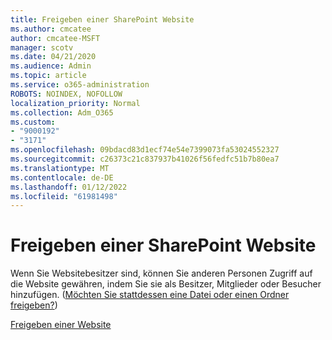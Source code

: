 ```yaml
---
title: Freigeben einer SharePoint Website
ms.author: cmcatee
author: cmcatee-MSFT
manager: scotv
ms.date: 04/21/2020
ms.audience: Admin
ms.topic: article
ms.service: o365-administration
ROBOTS: NOINDEX, NOFOLLOW
localization_priority: Normal
ms.collection: Adm_O365
ms.custom:
- "9000192"
- "3171"
ms.openlocfilehash: 09bdacd83d1ecf74e54e7399073fa53024552327
ms.sourcegitcommit: c26373c21c837937b41026f56fedfc51b7b80ea7
ms.translationtype: MT
ms.contentlocale: de-DE
ms.lasthandoff: 01/12/2022
ms.locfileid: "61981498"
---
```

# <a name="how-to-share-a-sharepoint-site"></a>Freigeben einer SharePoint Website

Wenn Sie Websitebesitzer sind, können Sie anderen Personen Zugriff auf die Website gewähren, indem Sie sie als Besitzer, Mitglieder oder Besucher hinzufügen. ([Möchten Sie stattdessen eine Datei oder einen Ordner freigeben?](https://support.office.com/article/share-sharepoint-files-or-folders-1fe37332-0f9a-4719-970e-d2578da4941c))

[Freigeben einer Website](https://support.office.com/article/share-a-site-958771a8-d041-4eb8-b51c-afea2eae3658)